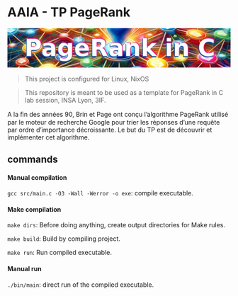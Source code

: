 # AAIA - TP PageRank

![PageRank border](img/presentation_image_cropped_with_text.jpg)

> This project is configured for Linux, NixOS

> This repository is meant to be used as a template for PageRank in C lab session, INSA Lyon, 3IF.

A la ﬁn des années 90, Brin et Page ont conçu l’algorithme PageRank utilisé par le moteur de recherche Google pour trier les réponses d’une requête par ordre d’importance décroissante. Le but du TP est de découvrir et implémenter cet algorithme.

## commands

#### Manual compilation

`gcc src/main.c -O3 -Wall -Werror -o exe`: compile executable.

#### Make compilation

`make dirs`: Before doing anything, create output directories for Make rules.

`make build`: Build by compiling project.

`make run`: Run compiled executable.

#### Manual run

`./bin/main`: direct run of the compiled executable.
